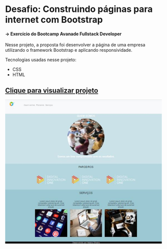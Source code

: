 # Desafio: Construindo páginas para internet com Bootstrap

#### -> Exercício do Bootcamp Avanade Fullstack Developer

Nesse projeto, a proposta foi desenvolver a página de uma empresa utilizando o framework Bootstrap e aplicando responsividade.

Tecnologias usadas nesse projeto:
- CSS
- HTML

<a href="https://helena-hos.github.io/aula_bootstrap/" ><h2>Clique para visualizar projeto</h2></a>

<img alt="Pagina empresa"  src="https://github.com/HELENA-HOS/aula_bootstrap/blob/main/Pagina%20empresa.JPG" >
